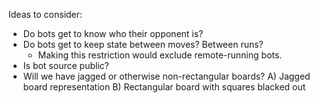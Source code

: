 Ideas to consider:
* Do bots get to know who their opponent is?
* Do bots get to keep state between moves? Between runs?
  * Making this restriction would exclude remote-running bots.
* Is bot source public?
* Will we have jagged or otherwise non-rectangular boards?
  A) Jagged board representation
  B) Rectangular board with squares blacked out
